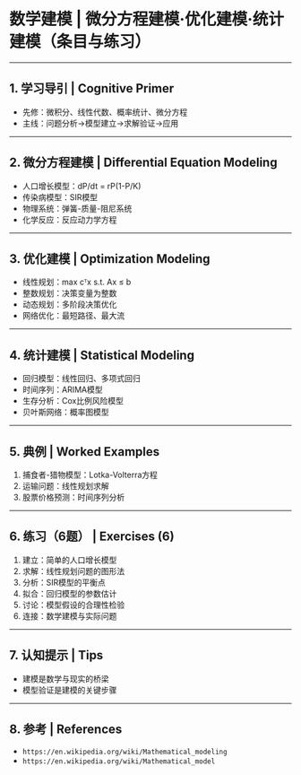# 数学建模 | 微分方程建模·优化建模·统计建模（条目与练习）

---

## 1. 学习导引 | Cognitive Primer

- 先修：微积分、线性代数、概率统计、微分方程
- 主线：问题分析→模型建立→求解验证→应用

---

## 2. 微分方程建模 | Differential Equation Modeling

- 人口增长模型：dP/dt = rP(1-P/K)
- 传染病模型：SIR模型
- 物理系统：弹簧-质量-阻尼系统
- 化学反应：反应动力学方程

---

## 3. 优化建模 | Optimization Modeling

- 线性规划：max cᵀx s.t. Ax ≤ b
- 整数规划：决策变量为整数
- 动态规划：多阶段决策优化
- 网络优化：最短路径、最大流

---

## 4. 统计建模 | Statistical Modeling

- 回归模型：线性回归、多项式回归
- 时间序列：ARIMA模型
- 生存分析：Cox比例风险模型
- 贝叶斯网络：概率图模型

---

## 5. 典例 | Worked Examples

1) 捕食者-猎物模型：Lotka-Volterra方程
2) 运输问题：线性规划求解
3) 股票价格预测：时间序列分析

---

## 6. 练习（6题） | Exercises (6)

1) 建立：简单的人口增长模型
2) 求解：线性规划问题的图形法
3) 分析：SIR模型的平衡点
4) 拟合：回归模型的参数估计
5) 讨论：模型假设的合理性检验
6) 连接：数学建模与实际问题

---

## 7. 认知提示 | Tips

- 建模是数学与现实的桥梁
- 模型验证是建模的关键步骤

---

## 8. 参考 | References

- `https://en.wikipedia.org/wiki/Mathematical_modeling`
- `https://en.wikipedia.org/wiki/Mathematical_model`
